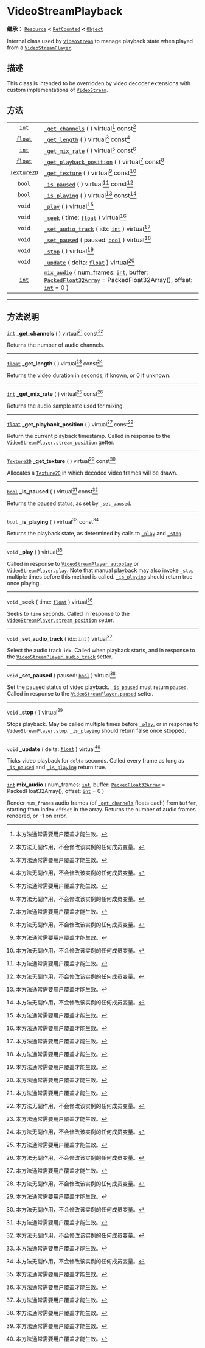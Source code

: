 <!-- ⚠ 请勿编辑本文件 ⚠ -->
<!-- 本文档使用脚本从 WeDot 引擎源码仓库生成。 -->
<!-- 生成脚本：https://github.com/WeDot-Engine/WeDot/tree/4.3/doc/tools/make_md.py； -->
<!-- 原文件：https://github.com/WeDot-Engine/WeDot/tree/4.3/doc/classes/VideoStreamPlayback.xml。 -->

<div id="_class_videostreamplayback"></div>

# VideoStreamPlayback

**继承：** [`Resource`](class_resource.md) **<** [`RefCounted`](class_refcounted.md) **<** [`Object`](class_object.md)

Internal class used by [`VideoStream`](class_videostream.md) to manage playback state when played from a [`VideoStreamPlayer`](class_videostreamplayer.md).

## 描述

This class is intended to be overridden by video decoder extensions with custom implementations of [`VideoStream`](class_videostream.md).

## 方法

|||
|:-:|:--|
| [`int`](class_int.md)             | [`_get_channels`](class_videostreamplaybackmd#class_videostreamplayback_private_method__get_channels) ( ) virtual[^virtual] const[^const]                                                                                                          |
| [`float`](class_float.md)         | [`_get_length`](class_videostreamplaybackmd#class_videostreamplayback_private_method__get_length) ( ) virtual[^virtual] const[^const]                                                                                                              |
| [`int`](class_int.md)             | [`_get_mix_rate`](class_videostreamplaybackmd#class_videostreamplayback_private_method__get_mix_rate) ( ) virtual[^virtual] const[^const]                                                                                                          |
| [`float`](class_float.md)         | [`_get_playback_position`](class_videostreamplaybackmd#class_videostreamplayback_private_method__get_playback_position) ( ) virtual[^virtual] const[^const]                                                                                        |
| [`Texture2D`](class_texture2d.md) | [`_get_texture`](class_videostreamplaybackmd#class_videostreamplayback_private_method__get_texture) ( ) virtual[^virtual] const[^const]                                                                                                            |
| [`bool`](class_bool.md)           | [`_is_paused`](class_videostreamplaybackmd#class_videostreamplayback_private_method__is_paused) ( ) virtual[^virtual] const[^const]                                                                                                                |
| [`bool`](class_bool.md)           | [`_is_playing`](class_videostreamplaybackmd#class_videostreamplayback_private_method__is_playing) ( ) virtual[^virtual] const[^const]                                                                                                              |
| `void`                            | [`_play`](class_videostreamplaybackmd#class_videostreamplayback_private_method__play) ( ) virtual[^virtual]                                                                                                                                        |
| `void`                            | [`_seek`](class_videostreamplaybackmd#class_videostreamplayback_private_method__seek) ( time: [`float`](class_float.md) ) virtual[^virtual]                                                                                                        |
| `void`                            | [`_set_audio_track`](class_videostreamplaybackmd#class_videostreamplayback_private_method__set_audio_track) ( idx: [`int`](class_int.md) ) virtual[^virtual]                                                                                       |
| `void`                            | [`_set_paused`](class_videostreamplaybackmd#class_videostreamplayback_private_method__set_paused) ( paused: [`bool`](class_bool.md) ) virtual[^virtual]                                                                                            |
| `void`                            | [`_stop`](class_videostreamplaybackmd#class_videostreamplayback_private_method__stop) ( ) virtual[^virtual]                                                                                                                                        |
| `void`                            | [`_update`](class_videostreamplaybackmd#class_videostreamplayback_private_method__update) ( delta: [`float`](class_float.md) ) virtual[^virtual]                                                                                                   |
| [`int`](class_int.md)             | [`mix_audio`](class_videostreamplaybackmd#class_videostreamplayback_method_mix_audio) ( num_frames: [`int`](class_int.md), buffer: [`PackedFloat32Array`](class_packedfloat32array.md) = PackedFloat32Array(), offset: [`int`](class_int.md) = 0 ) |

<!-- rst-class:: classref-section-separator -->

---

## 方法说明

<div id="_class_videostreamplayback_private_method__get_channels"></div>

[`int`](class_int.md) **_get_channels** ( ) virtual[^virtual] const[^const]<div id="class_videostreamplayback_private_method__get_channels"></div>

Returns the number of audio channels.

<!-- rst-class:: classref-item-separator -->

---

<div id="_class_videostreamplayback_private_method__get_length"></div>

[`float`](class_float.md) **_get_length** ( ) virtual[^virtual] const[^const]<div id="class_videostreamplayback_private_method__get_length"></div>

Returns the video duration in seconds, if known, or 0 if unknown.

<!-- rst-class:: classref-item-separator -->

---

<div id="_class_videostreamplayback_private_method__get_mix_rate"></div>

[`int`](class_int.md) **_get_mix_rate** ( ) virtual[^virtual] const[^const]<div id="class_videostreamplayback_private_method__get_mix_rate"></div>

Returns the audio sample rate used for mixing.

<!-- rst-class:: classref-item-separator -->

---

<div id="_class_videostreamplayback_private_method__get_playback_position"></div>

[`float`](class_float.md) **_get_playback_position** ( ) virtual[^virtual] const[^const]<div id="class_videostreamplayback_private_method__get_playback_position"></div>

Return the current playback timestamp. Called in response to the [`VideoStreamPlayer.stream_position`](#class_videostreamplayer_property_stream_position) getter.

<!-- rst-class:: classref-item-separator -->

---

<div id="_class_videostreamplayback_private_method__get_texture"></div>

[`Texture2D`](class_texture2d.md) **_get_texture** ( ) virtual[^virtual] const[^const]<div id="class_videostreamplayback_private_method__get_texture"></div>

Allocates a [`Texture2D`](class_texture2d.md) in which decoded video frames will be drawn.

<!-- rst-class:: classref-item-separator -->

---

<div id="_class_videostreamplayback_private_method__is_paused"></div>

[`bool`](class_bool.md) **_is_paused** ( ) virtual[^virtual] const[^const]<div id="class_videostreamplayback_private_method__is_paused"></div>

Returns the paused status, as set by [`_set_paused`](#class_videostreamplayback_private_method__set_paused).

<!-- rst-class:: classref-item-separator -->

---

<div id="_class_videostreamplayback_private_method__is_playing"></div>

[`bool`](class_bool.md) **_is_playing** ( ) virtual[^virtual] const[^const]<div id="class_videostreamplayback_private_method__is_playing"></div>

Returns the playback state, as determined by calls to [`_play`](#class_videostreamplayback_private_method__play) and [`_stop`](#class_videostreamplayback_private_method__stop).

<!-- rst-class:: classref-item-separator -->

---

<div id="_class_videostreamplayback_private_method__play"></div>

`void` **_play** ( ) virtual[^virtual]<div id="class_videostreamplayback_private_method__play"></div>

Called in response to [`VideoStreamPlayer.autoplay`](#class_videostreamplayer_property_autoplay) or [`VideoStreamPlayer.play`](#class_videostreamplayer_method_play). Note that manual playback may also invoke [`_stop`](#class_videostreamplayback_private_method__stop) multiple times before this method is called. [`_is_playing`](#class_videostreamplayback_private_method__is_playing) should return true once playing.

<!-- rst-class:: classref-item-separator -->

---

<div id="_class_videostreamplayback_private_method__seek"></div>

`void` **_seek** ( time: [`float`](class_float.md) ) virtual[^virtual]<div id="class_videostreamplayback_private_method__seek"></div>

Seeks to `time` seconds. Called in response to the [`VideoStreamPlayer.stream_position`](#class_videostreamplayer_property_stream_position) setter.

<!-- rst-class:: classref-item-separator -->

---

<div id="_class_videostreamplayback_private_method__set_audio_track"></div>

`void` **_set_audio_track** ( idx: [`int`](class_int.md) ) virtual[^virtual]<div id="class_videostreamplayback_private_method__set_audio_track"></div>

Select the audio track `idx`. Called when playback starts, and in response to the [`VideoStreamPlayer.audio_track`](#class_videostreamplayer_property_audio_track) setter.

<!-- rst-class:: classref-item-separator -->

---

<div id="_class_videostreamplayback_private_method__set_paused"></div>

`void` **_set_paused** ( paused: [`bool`](class_bool.md) ) virtual[^virtual]<div id="class_videostreamplayback_private_method__set_paused"></div>

Set the paused status of video playback. [`_is_paused`](#class_videostreamplayback_private_method__is_paused) must return `paused`. Called in response to the [`VideoStreamPlayer.paused`](#class_videostreamplayer_property_paused) setter.

<!-- rst-class:: classref-item-separator -->

---

<div id="_class_videostreamplayback_private_method__stop"></div>

`void` **_stop** ( ) virtual[^virtual]<div id="class_videostreamplayback_private_method__stop"></div>

Stops playback. May be called multiple times before [`_play`](#class_videostreamplayback_private_method__play), or in response to [`VideoStreamPlayer.stop`](#class_videostreamplayer_method_stop). [`_is_playing`](#class_videostreamplayback_private_method__is_playing) should return false once stopped.

<!-- rst-class:: classref-item-separator -->

---

<div id="_class_videostreamplayback_private_method__update"></div>

`void` **_update** ( delta: [`float`](class_float.md) ) virtual[^virtual]<div id="class_videostreamplayback_private_method__update"></div>

Ticks video playback for `delta` seconds. Called every frame as long as [`_is_paused`](#class_videostreamplayback_private_method__is_paused) and [`_is_playing`](#class_videostreamplayback_private_method__is_playing) return true.

<!-- rst-class:: classref-item-separator -->

---

<div id="_class_videostreamplayback_method_mix_audio"></div>

[`int`](class_int.md) **mix_audio** ( num_frames: [`int`](class_int.md), buffer: [`PackedFloat32Array`](class_packedfloat32array.md) = PackedFloat32Array(), offset: [`int`](class_int.md) = 0 )<div id="class_videostreamplayback_method_mix_audio"></div>

Render `num_frames` audio frames (of [`_get_channels`](#class_videostreamplayback_private_method__get_channels) floats each) from `buffer`, starting from index `offset` in the array. Returns the number of audio frames rendered, or -1 on error.

[^virtual]: 本方法通常需要用户覆盖才能生效。
[^const]: 本方法无副作用，不会修改该实例的任何成员变量。
[^vararg]: 本方法除了能接受在此处描述的参数外，还能够继续接受任意数量的参数。
[^constructor]: 本方法用于构造某个类型。
[^static]: 调用本方法无需实例，可直接使用类名进行调用。
[^operator]: 本方法描述的是使用本类型作为左操作数的有效运算符。
[^bitfield]: 这个值是由下列位标志构成位掩码的整数。
[^void]: 无返回值。
